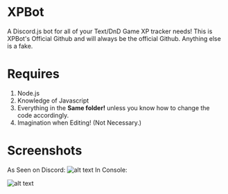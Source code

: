 # XPBot
A Discord.js bot for all of your Text/DnD Game XP tracker needs! This is XPBot's Official Github and will always be the official Github. Anything else is a fake.
# Requires

1. Node.js
2. Knowledge of Javascript
3. Everything in the **Same folder!** unless you know how to change the code accordingly.
4. Imagination when Editing! (Not Necessary.)

# Screenshots
As Seen on Discord:
![alt text](https://snag.gy/jJsPwN.jpg "As Seen on Discord")
In Console:

![alt text](https://snag.gy/vWtNUP.jpg "In Console")
